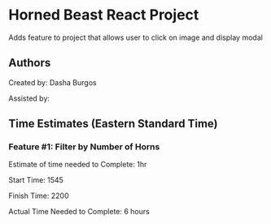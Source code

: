 # Horned Beast React Project

Adds feature to project that allows user to click on image and display modal

## Authors

Created by: Dasha Burgos

Assisted by:

## Time Estimates (Eastern Standard Time)

### Feature #1: Filter by Number of Horns

Estimate of time needed to Complete: 1hr

Start Time: 1545

Finish Time: 2200

Actual Time Needed to Complete: 6 hours
